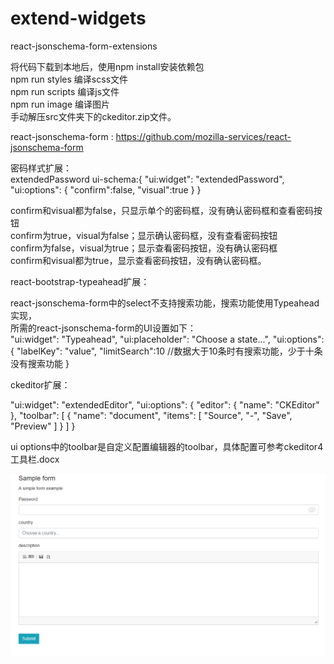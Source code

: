 # extend-widgets</br>
react-jsonschema-form-extensions</br>

将代码下载到本地后，使用npm install安装依赖包</br>
npm run styles 编译scss文件</br>
npm run scripts 编译js文件</br>
npm run image 编译图片</br>
手动解压src文件夹下的ckeditor.zip文件。</br>

react-jsonschema-form : https://github.com/mozilla-services/react-jsonschema-form</br>

密码样式扩展：</br>
extendedPassword ui-schema:{
"ui:widget": "extendedPassword",
  "ui:options": {
    "confirm":false,
    "visual":true
  }
}

confirm和visual都为false，只显示单个的密码框，没有确认密码框和查看密码按钮</br>
confirm为true，visual为false；显示确认密码框，没有查看密码按钮</br>
confirm为false，visual为true；显示查看密码按钮，没有确认密码框</br>
confirm和visual都为true，显示查看密码按钮，没有确认密码框。</br>

react-bootstrap-typeahead扩展：</br>

react-jsonschema-form中的select不支持搜索功能，搜索功能使用Typeahead实现，</br>
所需的react-jsonschema-form的UI设置如下：</br>
"ui:widget": "Typeahead", 
"ui:placeholder": "Choose a state...",
"ui:options": {
    "labelKey": "value",
    "limitSearch":10  //数据大于10条时有搜索功能，少于十条没有搜索功能
 }
 
 ckeditor扩展：</br>
 
"ui:widget": "extendedEditor",
"ui:options": {
"editor": {
"name": "CKEditor"
},
"toolbar": [
{
"name": "document",
"items": [
"Source",
 "-",
"Save",
"Preview"
]
}
]
}

ui options中的toolbar是自定义配置编辑器的toolbar，具体配置可参考ckeditor4工具栏.docx</br>

![Image text](https://github.com/SummerFlyW/extend-widgets/blob/master/src/frontend/images/form.png)   

